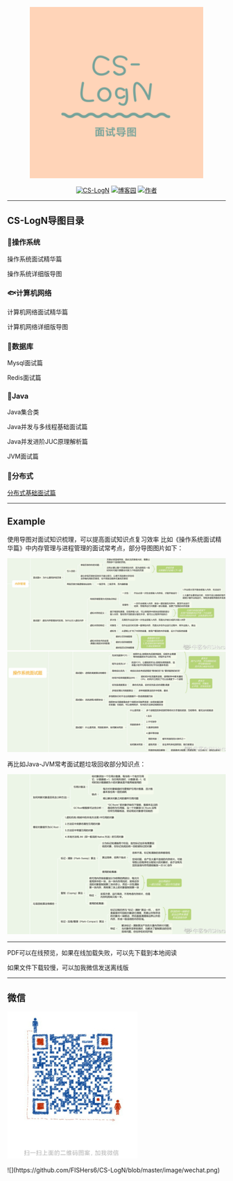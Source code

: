 

<p align="center">
<a href="#" target="_blank">
	<img src="https://github.com/FISHers6/CS-LogN/blob/master/image/logo.png" width="400px"/>
</a>
</p>

<p align="center">
  <a href="https://github.com/FISHers6/CS-LogN"><img src="https://img.shields.io/badge/CS--LogN-%E9%9D%A2%E8%AF%95%E5%AF%BC%E5%9B%BE-green" alt="CS-LogN"></a>
  <a href="https://www.cnblogs.com/fisherss/"><img src="https://img.shields.io/badge/%E5%8D%9A%E5%AE%A2%E5%9B%AD-FISHers-orange" alt="博客园"></a>
    <a href="#微信"><img src="https://img.shields.io/badge/%E8%81%94%E7%B3%BB-%E4%BD%9C%E8%80%85%E5%BE%AE%E4%BF%A1-blue" alt="作者"></a>
</p>



---

## CS-LogN导图目录

### &#x1F42C;操作系统

操作系统面试精华篇

操作系统详细版导图

### &#x1F41F;计算机网络

计算机网络面试精华篇

计算机网络详细版导图

### &#x1F420;数据库

Mysql面试篇

Redis面试篇

### &#x1F421;Java

Java集合类

Java并发与多线程基础面试篇

Java并发进阶JUC原理解析篇

JVM面试篇

### &#x1F427;分布式
<a href="https://github.com/FISHers6/CS-LogN/blob/master/%E5%88%86%E5%B8%83%E5%BC%8F%E5%9F%BA%E7%A1%80%E9%9D%A2%E8%AF%95%E7%AF%87/%E5%88%86%E5%B8%83%E5%BC%8F%E5%9F%BA%E7%A1%80%E9%9D%A2%E8%AF%95%E9%A2%98.md" target="_blank">分布式基础面试篇</a>

---


## Example

使用导图对面试知识梳理，可以提高面试知识点复习效率
比如《操作系统面试精华篇》中内存管理与进程管理的面试常考点，部分导图图片如下：

<p align="left">
<img src="https://github.com/FISHers6/CS-LogN/blob/master/image/memory1.png" width=""/>
<img src="https://github.com/FISHers6/CS-LogN/blob/master/image/memory2.png" width=""/>
</p>

再比如Java-JVM常考面试题垃圾回收部分知识点：


<p align="left">
<img src="https://github.com/FISHers6/CS-LogN/blob/master/image/jvm1.png" width=""/>
</p>


---

PDF可以在线预览，如果在线加载失败，可以先下载到本地阅读

如果文件下载较慢，可以加我微信发送离线版

---

## 微信

<p align="left">
<a href="#" target="_blank">
	<img src="https://github.com/FISHers6/CS-LogN/blob/master/image/wechat.png" width="300px"/>
</a>
</p>
![](https://github.com/FISHers6/CS-LogN/blob/master/image/wechat.png)
